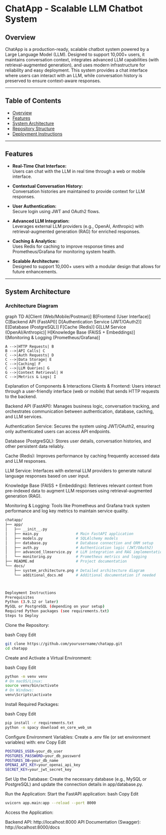# ChatApp - Scalable LLM Chatbot System

## Overview

ChatApp is a production-ready, scalable chatbot system powered by a Large Language Model (LLM). Designed to support 10,000+ users, it maintains conversation context, integrates advanced LLM capabilities (with retrieval-augmented generation), and uses modern infrastructure for reliability and easy deployment. This system provides a chat interface where users can interact with an LLM, while conversation history is preserved to ensure context-aware responses.

---

## Table of Contents

- [Overview](#overview)
- [Features](#features)
- [System Architecture](#system-architecture)
- [Repository Structure](#repository-structure)
- [Deployment Instructions](#deployment-instructions)

---

## Features

- **Real-Time Chat Interface:**  
  Users can chat with the LLM in real time through a web or mobile interface.
  
- **Contextual Conversation History:**  
  Conversation histories are maintained to provide context for LLM responses.
  
- **User Authentication:**  
  Secure login using JWT and OAuth2 flows.
  
- **Advanced LLM Integration:**  
  Leverages external LLM providers (e.g., OpenAI, Anthropic) with retrieval-augmented generation (RAG) for enriched responses.
  
- **Caching & Analytics:**  
  Uses Redis for caching to improve response times and Prometheus/Grafana for monitoring system health.
  
- **Scalable Architecture:**  
  Designed to support 10,000+ users with a modular design that allows for future enhancements.

---

## System Architecture

### Architecture Diagram


graph TD
    A[Client (Web/Mobile/Postman)]
    B[Frontend (User Interface)]
    C[Backend API (FastAPI)]
    D[Authentication Service (JWT/OAuth2)]
    E[Database (PostgreSQL)]
    F[Cache (Redis)]
    G[LLM Service (OpenAI/Anthropic)]
    H[Knowledge Base (FAISS + Embeddings)]
    I[Monitoring & Logging (Prometheus/Grafana)]

    A -->|HTTP Requests| B
    B -->|API Calls| C
    C -->|Auth Requests| D
    C -->|Data Storage| E
    C -->|Caching| F
    C -->|LLM Queries| G
    G -->|Context Retrieval| H
    C -->|Metrics & Logs| I



Explanation of Components & Interactions
Clients & Frontend:
Users interact through a user-friendly interface (web or mobile) that sends HTTP requests to the backend.

Backend API (FastAPI):
Manages business logic, conversation tracking, and orchestrates communication between authentication, database, caching, and LLM services.

Authentication Service:
Secures the system using JWT/OAuth2, ensuring only authenticated users can access API endpoints.

Database (PostgreSQL):
Stores user details, conversation histories, and other persistent data reliably.

Cache (Redis):
Improves performance by caching frequently accessed data and LLM responses.

LLM Service:
Interfaces with external LLM providers to generate natural language responses based on user input.

Knowledge Base (FAISS + Embeddings):
Retrieves relevant context from pre-indexed data to augment LLM responses using retrieval-augmented generation (RAG).

Monitoring & Logging:
Tools like Prometheus and Grafana track system performance and log key metrics to maintain service quality.





```bash
chatapp/
├── app/
│   ├── __init__.py
│   ├── main.py                 # Main FastAPI application
│   ├── models.py               # SQLAlchemy models
│   ├── database.py             # Database connection and ORM setup
│   ├── auth.py                 # Authentication logic (JWT/OAuth2)
│   ├── advanced_llmservice.py  # LLM integration and RAG implementation
│   └── monitoring.py           # Prometheus metrics and logging
├── README.md                   # Project documentation
└── docs/
    ├── system_architecture.png # Detailed architecture diagram
    └── additional_docs.md      # Additional documentation if needed



Deployment Instructions
Prerequisites
Python (3.9.12 or later)
MySQL or PostgreSQL (depending on your setup)
Required Python packages (see requirements.txt)
Steps to Deploy

```
Clone the Repository:

bash
Copy
Edit
```bash
git clone https://github.com/yourusername/chatapp.git
cd chatapp
```

Create and Activate a Virtual Environment:

bash
Copy
Edit


```bash
python -m venv venv
# On macOS/Linux:
source venv/bin/activate
# On Windows:
venv\Scripts\activate
```
Install Required Packages:

bash
Copy
Edit
```bash
pip install -r requirements.txt
python -m spacy download en_core_web_sm
```




Configure Environment Variables:
Create a .env file (or set environment variables) with:
env
Copy
Edit
```bash
POSTGRES_USER=your_db_user
POSTGRES_PASSWORD=your_db_password
POSTGRES_DB=your_db_name
OPENAI_API_KEY=your_openai_api_key
SECRET_KEY=your_jwt_secret_key
```


Set Up the Database:
Create the necessary database (e.g., MySQL or PostgreSQL) and update the connection details in app/database.py.


Run the Application:
Start the FastAPI application:
bash
Copy
Edit
```bash
uvicorn app.main:app --reload --port 8000
```


Access the Application:

Backend API: http://localhost:8000
API Documentation (Swagger): http://localhost:8000/docs

